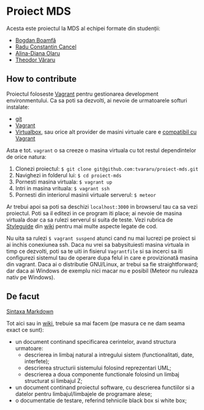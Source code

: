 Proiect MDS
===

Acesta este proiectul la MDS al echipei formate din studenții:

* [Bogdan Boamfă](https://github.com/xbogdan)
* [Radu Constantin Cancel](https://github.com/raducc)
* [Alina-Diana Olaru](https://github.com/ciuff)
* [Theodor Văraru](https://github.com/tvararu)

How to contribute
---

Proiectul foloseste [Vagrant](http://www.vagrantup.com) pentru gestionarea development environmentului. Ca sa poti sa dezvolti, ai nevoie de urmatoarele softuri instalate:

* [git](http://git-scm.com/book/en/Getting-Started-Installing-Git)
* [Vagrant](http://www.vagrantup.com/downloads.html)
* [Virtualbox](https://www.virtualbox.org), sau orice alt provider de masini virtuale care e [compatibil cu Vagrant](http://docs.vagrantup.com/v2/providers/index.html)

Asta e tot. `vagrant` o sa creeze o masina virtuala cu tot restul dependintelor de orice natura:

1. Clonezi proiectul: `$ git clone git@github.com:tvararu/proiect-mds.git`
2. Navighezi in folderul lui: `$ cd proiect-mds`
3. Pornesti masina virtuala: `$ vagrant up`
4. Intri in masina vrituala: `$ vagrant ssh`
5. Pornesti din interiorul masinii virtuale serverul: `$ meteor`

Ar trebui apoi sa poti sa deschizi `localhost:3000` in browserul tau ca sa vezi proiectul. Poti sa il editezi in ce program iti place; ai nevoie de masina virtuala doar ca sa rulezi serverul si suita de teste. Vezi rubrica de [Styleguide](https://github.com/tvararu/proiect-mds/wiki/Styleguide) din [wiki](https://github.com/tvararu/proiect-mds/wiki) pentru mai multe aspecte legate de cod.

Nu uita sa rulezi `$ vagrant suspend` atunci cand nu mai lucrezi pe proiect si ai inchis conexiunea ssh. Daca nu vrei sa babysituiesti masina virtuala in timp ce dezvolti, poti sa te uiti in fisierul `Vagrantfile` si sa incerci sa iti configurezi sistemul tau de operare dupa felul in care e provizionată masina din vagrant. Daca ai o distributie GNU/Linux, ar trebui sa fie straightforward; dar daca ai Windows de exemplu nici macar nu e posibil (Meteor nu ruleaza nativ pe Windows).

De facut
---
[Sintaxa Markdown](http://daringfireball.net/projects/markdown/syntax)

Tot aici sau in [wiki](https://github.com/tvararu/proiect-mds/wiki), trebuie sa mai facem (pe masura ce ne dam seama exact ce sunt):

* un document continand specificarea cerintelor, avand structura urmatoare:
   * descrierea in limbaj natural a intregului sistem
      (functionalitati, date, interfete);
   * descrierea structurii sistemului folosind reprezentari UML;
   * descrierea a doua componente functionale folosind un limbaj structurat
      si limbajul Z;
* un document continand proiectul software, cu descrierea functiilor si a
   datelor pentru limbajul/limbajele de programare alese;
* o documentatie de testare, referind tehnicile black box si white box;
